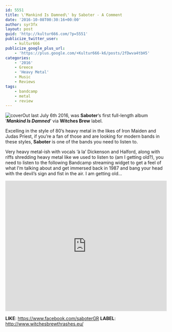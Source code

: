 ```yaml
---
id: 5551
title: \'Mankind Is Damned\' by Saboter - A Comment
date: '2016-10-08T00:30:16+00:00'
author: syr3fx
layout: post
guid: 'http://kultur666.com/?p=5551'
publicize_twitter_user:
    - kultur666
publicize_google_plus_url:
    - 'https://plus.google.com/+Kultur666-k6/posts/2fDwva4tbH5'
categories:
    - '2016'
    - Greece
    - 'Heavy Metal'
    - Music
    - Reviews
tags:
    - bandcamp
    - metal
    - review
---
```


![cover](http://localhost:8080/wp-content/uploads/2016/10/cover1.jpg)Out last July 6th 2016, was **Saboter**‘s first full-length album ‘***Mankind Is Damned***‘ via **Witches Brew** label.

Excelling in the style of 80’s heavy metal in the likes of Iron Maiden and Judas Priest, if you’re a fan of those and are looking for modern bands in these styles, **Saboter** is one of the bands you need to listen to.

Very heavy metal-ish with vocals ‘à la’ Dickenson and Halford, along with riffs shredding heavy metal like we used to listen to (am I getting old?), you need to listen to the following Bandcamp streaming widget to get a feel of what I’m talking about and get immersed back in 1987 and bang your head with the devil’s sign and fist in the air. I am getting old…

<iframe style="border: 0; width: 100%; height: 406px;" src="https://bandcamp.com/EmbeddedPlayer/album=1518418768/size=large/bgcol=333333/linkcol=e99708/tracklist=false/transparent=true/" seamless></iframe>

**LIKE**: <https://www.facebook.com/saboterGR>
**LABEL**: <http://www.witchesbrewthrashes.eu/>